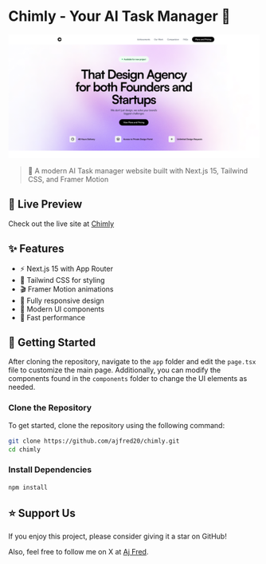 # Chimly - Your AI Task Manager 🤖

![Cre8tee Preview](https://raw.githubusercontent.com/ajfred20/cree8tee/main/public/assets/preview.png)

> 🌟 A modern AI Task manager website built with Next.js 15, Tailwind CSS, and Framer Motion

## 🔴 Live Preview

Check out the live site at [Chimly](https://chimly.vercel.app)

## ✨ Features

- ⚡️ Next.js 15 with App Router
- 🎨 Tailwind CSS for styling
- 🎬 Framer Motion animations
- 📱 Fully responsive design
- 🌙 Modern UI components
- 🚀 Fast performance

## 🚀 Getting Started

After cloning the repository, navigate to the `app` folder and edit the `page.tsx` file to customize the main page. Additionally, you can modify the components found in the `components` folder to change the UI elements as needed.

### Clone the Repository

To get started, clone the repository using the following command:

```bash
git clone https://github.com/ajfred20/chimly.git
cd chimly
```

### Install Dependencies

```bash
npm install
```

## ⭐️ Support Us

If you enjoy this project, please consider giving it a star on GitHub!

Also, feel free to follow me on X at [Aj Fred](https://x.com/iamajfred_).
